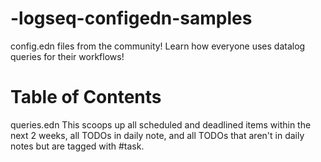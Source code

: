 # -logseq-configedn-samples
config.edn files from the community! Learn how everyone uses datalog queries for their workflows!

# Table of Contents

queries.edn
This scoops up all scheduled and deadlined items within the next 2 weeks, all TODOs in daily note, and all TODOs that aren't in daily notes but are tagged with #task.
